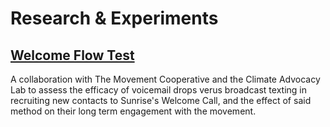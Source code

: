 # Research & Experiments 

## [Welcome Flow Test](https://github.com/sunrisedatadept/research_experiments/tree/main/welcome-flow-test)
A collaboration with The Movement Cooperative and the Climate Advocacy Lab to assess the efficacy of voicemail drops verus broadcast texting in recruiting new contacts to Sunrise's Welcome Call, and the effect of said method on their long term engagement with the movement. 
